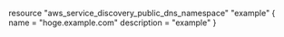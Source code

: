 resource "aws_service_discovery_public_dns_namespace" "example" {
  name        = "hoge.example.com"
  description = "example"
}
